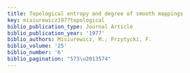 ```yaml
---
title: Topological entropy and degree of smooth mappings
key: misiurewicz1977topological
biblio_publication_type: Journal Article
biblio_publication_year: '1977'
biblio_authors: Misiurewicz, M.; Przytycki, F.
biblio_volume: '25'
biblio_number: '6'
biblio_pagination: "573\u2013574"
---
```

